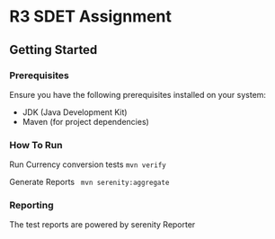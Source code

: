 # R3 SDET Assignment

## Getting Started

### Prerequisites

Ensure you have the following prerequisites installed on your system:

- JDK (Java Development Kit)
- Maven (for project dependencies)

### How To Run
Run Currency conversion tests `mvn verify`

Generate Reports ` mvn serenity:aggregate`

### Reporting

The test reports are powered by serenity Reporter
